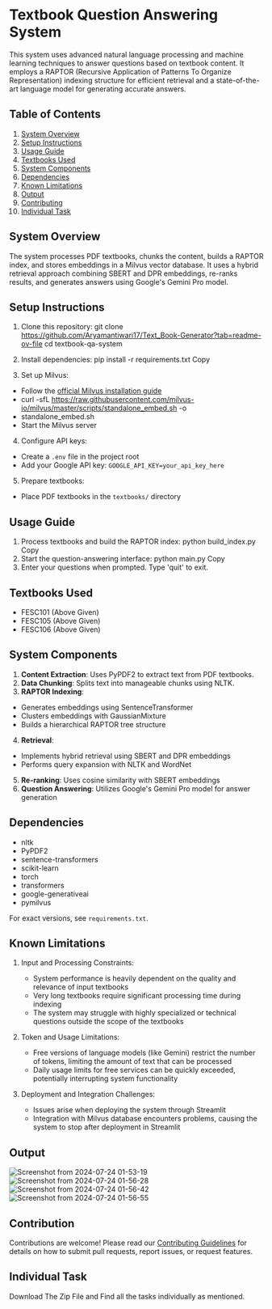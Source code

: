 # Textbook Question Answering System

This system uses advanced natural language processing and machine learning techniques to answer questions based on textbook content. It employs a RAPTOR (Recursive Application of Patterns To Organize Representation) indexing structure for efficient retrieval and a state-of-the-art language model for generating accurate answers.

## Table of Contents
1. [System Overview](#system-overview)
2. [Setup Instructions](#setup-instructions)
3. [Usage Guide](#usage-guide)
4. [Textbooks Used](#textbooks-used)
5. [System Components](#system-components)
6. [Dependencies](#dependencies)
7. [Known Limitations](#known-limitations)
8. [Output](Output)
9. [Contributing](#contributing)
10. [Individual Task](#Individualtask)

## System Overview

The system processes PDF textbooks, chunks the content, builds a RAPTOR index, and stores embeddings in a Milvus vector database. It uses a hybrid retrieval approach combining SBERT and DPR embeddings, re-ranks results, and generates answers using Google's Gemini Pro model.

## Setup Instructions

1. Clone this repository:
git clone https://github.com/Aryamantiwari17/Text_Book-Generator?tab=readme-ov-file
cd textbook-qa-system

3. Install dependencies:
pip install -r requirements.txt
Copy
4. Set up Milvus:
- Follow the [official Milvus installation guide](https://milvus.io/docs/install_standalone-docker.md)
-  curl -sfL https://raw.githubusercontent.com/milvus-io/milvus/master/scripts/standalone_embed.sh -o
-  standalone_embed.sh
- Start the Milvus server

4. Configure API keys:
- Create a `.env` file in the project root
- Add your Google API key: `GOOGLE_API_KEY=your_api_key_here`

5. Prepare textbooks:
- Place PDF textbooks in the `textbooks/` directory

## Usage Guide

1. Process textbooks and build the RAPTOR index:
python build_index.py
Copy
2. Start the question-answering interface:
python main.py
Copy
3. Enter your questions when prompted. Type 'quit' to exit.

## Textbooks Used

- FESC101 (Above Given)
- FESC105 (Above Given)
- FESC106 (Above Given)

## System Components

1. **Content Extraction**: Uses PyPDF2 to extract text from PDF textbooks.
2. **Data Chunking**: Splits text into manageable chunks using NLTK.
3. **RAPTOR Indexing**: 
- Generates embeddings using SentenceTransformer
- Clusters embeddings with GaussianMixture
- Builds a hierarchical RAPTOR tree structure
4. **Retrieval**:
- Implements hybrid retrieval using SBERT and DPR embeddings
- Performs query expansion with NLTK and WordNet
5. **Re-ranking**: Uses cosine similarity with SBERT embeddings
6. **Question Answering**: Utilizes Google's Gemini Pro model for answer generation

## Dependencies

- nltk
- PyPDF2
- sentence-transformers
- scikit-learn
- torch
- transformers
- google-generativeai
- pymilvus

For exact versions, see `requirements.txt`.

## Known Limitations

1. Input and Processing Constraints:
   - System performance is heavily dependent on the quality and relevance of input textbooks
   - Very long textbooks require significant processing time during indexing
   - The system may struggle with highly specialized or technical questions outside the scope of the textbooks

2. Token and Usage Limitations:
   - Free versions of language models (like Gemini) restrict the number of tokens, limiting the amount of text that can be processed
   - Daily usage limits for free services can be quickly exceeded, potentially interrupting system functionality

3. Deployment and Integration Challenges:
   - Issues arise when deploying the system through Streamlit
   - Integration with Milvus database encounters problems, causing the system to stop after deployment in Streamlit

## Output
![Screenshot from 2024-07-24 01-53-19](https://github.com/user-attachments/assets/20ed46f3-72d9-4d9f-9dd2-431272cb6fdf)
![Screenshot from 2024-07-24 01-56-28](https://github.com/user-attachments/assets/5d5d6fa9-aec7-4bc2-9a9a-7256ba0255de)
![Screenshot from 2024-07-24 01-56-42](https://github.com/user-attachments/assets/fb32e72a-378d-4a42-9198-d51208afad79)
![Screenshot from 2024-07-24 01-56-55](https://github.com/user-attachments/assets/604c01c9-3ed4-4d4f-82b6-9bdd3671dcef)



## Contribution

Contributions are welcome! Please read our [Contributing Guidelines](CONTRIBUTING.md) for details on how to submit pull requests, report issues, or request features.

## Individual Task
Download The Zip File and Find all the tasks individually as mentioned.
